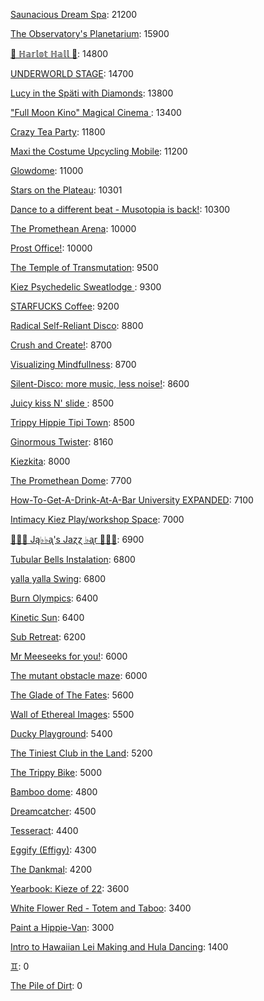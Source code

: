 [Saunacious Dream Spa](https://kiezburn.dreams.wtf/kiez-burn-2022/625156b9bff459002d4b0801): 21200

[The Observatory's Planetarium](https://kiezburn.dreams.wtf/kiez-burn-2022/6251457dbff459002d4add81): 15900

[🍑 ℍ𝕒𝕣𝕝𝕠𝕥 ℍ𝕒𝕝𝕝 🍑](https://kiezburn.dreams.wtf/kiez-burn-2022/625062fcbff459002d4a2279): 14800

[UNDERWORLD STAGE](https://kiezburn.dreams.wtf/kiez-burn-2022/624b3b15bff459002d47560e): 14700

[Lucy in the Späti with Diamonds](https://kiezburn.dreams.wtf/kiez-burn-2022/62417185bff459002d4579a3): 13800

[ "Full Moon Kino" Magical Cinema ](https://kiezburn.dreams.wtf/kiez-burn-2022/62502e40bff459002d49db0d): 13400

[Crazy Tea Party](https://kiezburn.dreams.wtf/kiez-burn-2022/624f3ec9bff459002d495da3): 11800

[Maxi the Costume Upcycling Mobile](https://kiezburn.dreams.wtf/kiez-burn-2022/625303b9bff459002d4e9647): 11200

[Glowdome](https://kiezburn.dreams.wtf/kiez-burn-2022/6253221dbff459002d4f33b8): 11000

[Stars on the Plateau](https://kiezburn.dreams.wtf/kiez-burn-2022/62505020bff459002d4a0115): 10301

[Dance to a different beat - Musotopia is back!](https://kiezburn.dreams.wtf/kiez-burn-2022/6252a290bff459002d4cf22c): 10300

[The Promethean Arena](https://kiezburn.dreams.wtf/kiez-burn-2022/62517552bff459002d4b2f4c): 10000

[Prost Office!](https://kiezburn.dreams.wtf/kiez-burn-2022/62506c97bff459002d4a291c): 10000

[The Temple of Transmutation](https://kiezburn.dreams.wtf/kiez-burn-2022/62499a8dbff459002d46e87a): 9500

[Kiez Psychedelic Sweatlodge ](https://kiezburn.dreams.wtf/kiez-burn-2022/6252c733bff459002d4d4e0a): 9300

[STARFUCKS Coffee](https://kiezburn.dreams.wtf/kiez-burn-2022/62525edebff459002d4c88e4): 9200

[Radical Self-Reliant Disco](https://kiezburn.dreams.wtf/kiez-burn-2022/624c0e65bff459002d47ad27): 8800

[Crush and Create!](https://kiezburn.dreams.wtf/kiez-burn-2022/624f063abff459002d48ca8c): 8700

[Visualizing Mindfullness](https://kiezburn.dreams.wtf/kiez-burn-2022/625303cabff459002d4e980e): 8700

[Silent-Disco: more music, less noise!](https://kiezburn.dreams.wtf/kiez-burn-2022/624f3aaabff459002d4950e4): 8600

[Juicy kiss N' slide ](https://kiezburn.dreams.wtf/kiez-burn-2022/62534fedbff459002d51406f): 8500

[Trippy Hippie Tipi Town](https://kiezburn.dreams.wtf/kiez-burn-2022/6250a340bff459002d4a86d2): 8500

[Ginormous Twister](https://kiezburn.dreams.wtf/kiez-burn-2022/6251dd67bff459002d4c2197): 8160

[Kiezkita](https://kiezburn.dreams.wtf/kiez-burn-2022/625352d6bff459002d516cab): 8000

[The Promethean Dome](https://kiezburn.dreams.wtf/kiez-burn-2022/6250072fbff459002d49b341): 7700

[How-To-Get-A-Drink-At-A-Bar University EXPANDED](https://kiezburn.dreams.wtf/kiez-burn-2022/624ea014bff459002d486b47): 7100

[Intimacy Kiez Play/workshop Space](https://kiezburn.dreams.wtf/kiez-burn-2022/62507577bff459002d4a4266): 7000

[🎹🎹🎹 Ją♭♭ᶏ's Jaɀɀ ♭ᶏr 🎹🎹🎹](https://kiezburn.dreams.wtf/kiez-burn-2022/625e8179bff459002d5eee75): 6900

[Tubular Bells Instalation](https://kiezburn.dreams.wtf/kiez-burn-2022/624db933bff459002d4824be): 6800

[yalla yalla Swing](https://kiezburn.dreams.wtf/kiez-burn-2022/6252f5d9bff459002d4e38f1): 6800

[Burn Olympics](https://kiezburn.dreams.wtf/kiez-burn-2022/62389918bff459002d43f4a2): 6400

[Kinetic Sun](https://kiezburn.dreams.wtf/kiez-burn-2022/6252cb83bff459002d4d6b15): 6400

[Sub Retreat](https://kiezburn.dreams.wtf/kiez-burn-2022/62533d5abff459002d500916): 6200

[Mr Meeseeks for you!](https://kiezburn.dreams.wtf/kiez-burn-2022/62589728bff459002d590988): 6000

[The mutant obstacle maze](https://kiezburn.dreams.wtf/kiez-burn-2022/623c3e06bff459002d44bed2): 6000

[The Glade of The Fates](https://kiezburn.dreams.wtf/kiez-burn-2022/62514be0bff459002d4aff19): 5600

[Wall of Ethereal Images](https://kiezburn.dreams.wtf/kiez-burn-2022/624f316fbff459002d494699): 5500

[Ducky Playground](https://kiezburn.dreams.wtf/kiez-burn-2022/62534b08bff459002d510123): 5400

[The Tiniest Club in the Land](https://kiezburn.dreams.wtf/kiez-burn-2022/624c1864bff459002d47b77b): 5200

[The Trippy Bike](https://kiezburn.dreams.wtf/kiez-burn-2022/622b5c82d875f9002daf63c2): 5000

[Bamboo dome](https://kiezburn.dreams.wtf/kiez-burn-2022/62442c02bff459002d461275): 4800

[Dreamcatcher](https://kiezburn.dreams.wtf/kiez-burn-2022/62532a41bff459002d4f5d2d): 4500

[Tesseract](https://kiezburn.dreams.wtf/kiez-burn-2022/624ca260bff459002d47e5c8): 4400

[Eggify (Effigy)](https://kiezburn.dreams.wtf/kiez-burn-2022/62528776bff459002d4ca260): 4300

[The Dankmal](https://kiezburn.dreams.wtf/kiez-burn-2022/6252a27abff459002d4cf141): 4200

[Yearbook: Kieze of 22](https://kiezburn.dreams.wtf/kiez-burn-2022/625342a3bff459002d507320): 3600

[White Flower Red - Totem and Taboo](https://kiezburn.dreams.wtf/kiez-burn-2022/624ee124bff459002d48a1c1): 3400

[Paint a Hippie-Van](https://kiezburn.dreams.wtf/kiez-burn-2022/624e8e65bff459002d485e8a): 3000

[Intro to Hawaiian Lei Making and Hula Dancing](https://kiezburn.dreams.wtf/kiez-burn-2022/62533e56bff459002d5028f4): 1400

[♊︎](https://kiezburn.dreams.wtf/kiez-burn-2022/62525228bff459002d4c81cc): 0

[The Pile of Dirt](https://kiezburn.dreams.wtf/kiez-burn-2022/6234dd4fbff459002d42c5d9): 0

